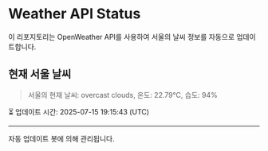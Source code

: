 
# Weather API Status

이 리포지토리는 OpenWeather API를 사용하여 서울의 날씨 정보를 자동으로 업데이트합니다.

## 현재 서울 날씨
> 서울의 현재 날씨: overcast clouds, 온도: 22.79°C, 습도: 94%

⏳ 업데이트 시간: 2025-07-15 19:15:43 (UTC)

---
자동 업데이트 봇에 의해 관리됩니다.
